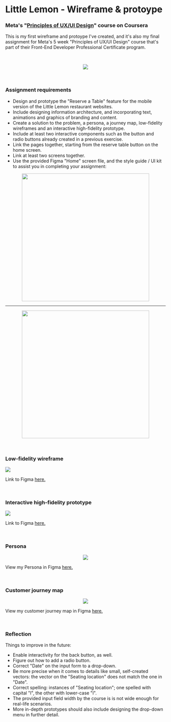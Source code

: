 # Little Lemon - Wireframe & protoype

### Meta's "[Principles of UX/UI Design](https://www.coursera.org/learn/principles-of-ux-ui-design?specialization=meta-front-end-developer#modules)" course on Coursera

This is my first wireframe and protoype I've created, and it's also my final assignment for Meta's 5 week "Principles of UX/UI Design" course that's part of their Front-End Developer Professional Certificate program.

<br/> 

<p align="center">
  <img src="https://media.giphy.com/media/v1.Y2lkPTc5MGI3NjExd3MwanRqdDIwczRheWV2d2xqN3B2Nnh2b2ExcnZlYm5jNzQ1bWlrZSZlcD12MV9pbnRlcm5hbF9naWZfYnlfaWQmY3Q9Zw/m8YzwmzUMq1Hy72qgL/giphy.gif" />
</p>

<br/> 


### Assignment requirements

* Design and prototype the "Reserve a Table" feature for the mobile version of the Little Lemon restaurant websites. 
* Include designing information architecture, and incorporating text, animations and graphics of branding and content.
* Create a solution to the problem, a persona, a journey map, low-fidelity wireframes and an interactive high-fidelity prototype. 
* Include at least two interactive components such as the button and radio buttons already created in a previous exercise. 
* Link the pages together, starting from the reserve table button on the home screen.
* Link at least two screens together.
* Use the provided Figma "Home" screen file, and the style guide / UI kit to assist you in completing your assignment:


<p align="center">
	<img src=https://raw.githubusercontent.com/boglarkasebestyen/meta_uiux/main/ll_uiKit.jpg height="400"/>
</p>

<hr/>

<p align="center">
	<img src=https://raw.githubusercontent.com/boglarkasebestyen/meta_uiux/main/ll_homePage.jpg height="400"/>
</p>

<br/>

### Low-fidelity wireframe

![](https://raw.githubusercontent.com/boglarkasebestyen/meta_uiux/main/ll_wireframe.jpg)

Link to Figma [here.](https://www.figma.com/file/YtLzA3J5qd8kszhpHHU29j/Boglarka-Sebestyen---Preview-prototypes---revised?type=design&node-id=107%3A211&mode=dev&t=CAL1bbEMmlJ0TpOw-1)

<br/>


### Interactive high-fidelity prototype

![](https://raw.githubusercontent.com/boglarkasebestyen/meta_uiux/main/ll_prototype.jpg)

Link to Figma [here.](https://www.figma.com/file/YtLzA3J5qd8kszhpHHU29j/Boglarka-Sebestyen---Preview-prototypes---revised?type=design&mode=dev&t=CAL1bbEMmlJ0TpOw-1)

<br/>


### Persona

<p align="center">
	<img src=https://raw.githubusercontent.com/boglarkasebestyen/meta_uiux/main/ll_myPersona.png />
</p>

View my Persona in Figma [here.](https://www.figma.com/file/JtDxFRSdDGXtcYcl9PDNeL/Boglarka-Sebestyen---My-persona?type=whiteboard&node-id=0%3A1&t=dkTHiTLvsgD1dQqr-1)

<br/>


### Customer journey map

<p align="center">
	<img src=https://raw.githubusercontent.com/boglarkasebestyen/meta_uiux/main/ll_myCustomerJourneyMap.png />
</p>

View my customer journey map in Figma [here.](https://www.figma.com/file/sWD3Yj5WtIhAN4uHLqomTa/Boglarka-Sebestyen---My-customer-journey-map?type=whiteboard&node-id=0%3A1&t=913oMxmUlTdY98jb-1)

<br/>



### Reflection
Things to improve in the future:

* Enable interactivity for the back button, as well.
* Figure out how to add a radio button.
* Correct "Date" on the input form to a drop-down. 
* Be more precise when it comes to details like small, self-created vectors: the vector on the "Seating location" does not match the one in "Date".
* Correct spelling: instances of "Seating location"; one spelled with capital "l", the other with lower-case "l".
* The provided input field width by the course is is not wide enough for real-life scenarios.
* More in-depth prototypes should also include designing the drop-down menu in further detail.

<br/>
<br/>

